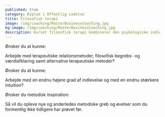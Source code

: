 ```yaml
---
published: true
category: Diplom i Offentlig Ledelse
title: Filosofisk terapi
image: /img/coaching/MasterBusinessCoaching.jpg
bg-image: /img/coaching/MasterBusinessCoaching.jpg
description: Kurset filosofisk terapi kombinerer den psykologiske indlevelse med en filosofisk undersøgende tilgang,hvilket giver dig et nyt praktisk anvendeligt samtaleværktøj.
---
```


Ønsker du at kunne:

Arbejde med terapeutiske relationsmetoder, filosofisk begrebs- og værdiafklaring samt alternative terapeutiske metoder?

Ønsker du at kunne:

Arbejde med en endnu højere grad af indlevelse og med en endnu stærkere intuition?

Ønsker du metodisk inspiration:

Så vil du opleve nye og anderledes metodiske greb og øvelser som du formentlig ikke tidligere har prøvet før.